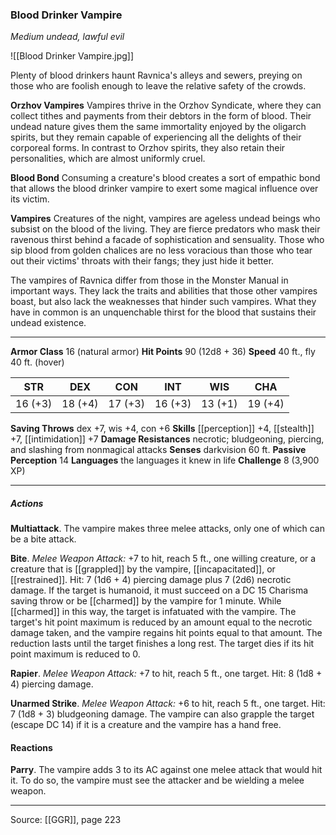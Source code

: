 ### Blood Drinker Vampire
_Medium undead, lawful evil_

![[Blood Drinker Vampire.jpg]]

Plenty of blood drinkers haunt Ravnica's alleys and sewers, preying on those who are foolish enough to leave the relative safety of the crowds.

**Orzhov Vampires** Vampires thrive in the Orzhov Syndicate, where they can collect tithes and payments from their debtors in the form of blood. Their undead nature gives them the same immortality enjoyed by the oligarch spirits, but they remain capable of experiencing all the delights of their corporeal forms. In contrast to Orzhov spirits, they also retain their personalities, which are almost uniformly cruel.


**Blood Bond** Consuming a creature's blood creates a sort of empathic bond that allows the blood drinker vampire to exert some magical influence over its victim.



**Vampires** Creatures of the night, vampires are ageless undead beings who subsist on the blood of the living. They are fierce predators who mask their ravenous thirst behind a facade of sophistication and sensuality. Those who sip blood from golden chalices are no less voracious than those who tear out their victims' throats with their fangs; they just hide it better.

The vampires of Ravnica differ from those in the Monster Manual in important ways. They lack the traits and abilities that those other vampires boast, but also lack the weaknesses that hinder such vampires. What they have in common is an unquenchable thirst for the blood that sustains their undead existence.






---

**Armor Class** 16 (natural armor)
**Hit Points** 90 (12d8 + 36)
**Speed** 40 ft., fly 40 ft. (hover)

| STR     | DEX     | CON     | INT     | WIS     | CHA     |
|---------|---------|---------|---------|---------|---------|
| 16 (+3) | 18 (+4) | 17 (+3) | 16 (+3) | 13 (+1) | 19 (+4) |

**Saving Throws** dex +7, wis +4, con +6
**Skills** [[perception]] +4, [[stealth]] +7, [[intimidation]] +7
**Damage Resistances** necrotic; bludgeoning, piercing, and slashing from nonmagical attacks
**Senses** darkvision 60 ft.
**Passive Perception** 14
**Languages** the languages it knew in life
**Challenge** 8 (3,900 XP)

---

##### Actions
**Multiattack**. The vampire makes three melee attacks, only one of which can be a bite attack.

**Bite**. _Melee Weapon Attack:_ +7 to hit, reach 5 ft., one willing creature, or a creature that is [[grappled]] by the vampire, [[incapacitated]], or [[restrained]]. Hit: 7 (1d6 + 4) piercing damage plus 7 (2d6) necrotic damage. If the target is humanoid, it must succeed on a DC 15 Charisma saving throw or be [[charmed]] by the vampire for 1 minute. While [[charmed]] in this way, the target is infatuated with the vampire. The target's hit point maximum is reduced by an amount equal to the necrotic damage taken, and the vampire regains hit points equal to that amount. The reduction lasts until the target finishes a long rest. The target dies if its hit point maximum is reduced to 0.

**Rapier**. _Melee Weapon Attack:_ +7 to hit, reach 5 ft., one target. Hit: 8 (1d8 + 4) piercing damage.

**Unarmed Strike**. _Melee Weapon Attack:_ +6 to hit, reach 5 ft., one target. Hit: 7 (1d8 + 3) bludgeoning damage. The vampire can also grapple the target (escape DC 14) if it is a creature and the vampire has a hand free.

#### Reactions
**Parry**. The vampire adds 3 to its AC against one melee attack that would hit it. To do so, the vampire must see the attacker and be wielding a melee weapon.


---

Source: [[GGR]], page 223
